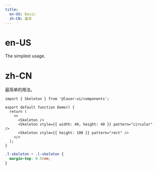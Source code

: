```yaml
---
title:
  en-US: Basic
  zh-CN: 基本
---
```


# en-US

The simplest usage.

# zh-CN

最简单的用法。

```tsx
import { Skeleton } from '@laser-ui/components';

export default function Demo() {
  return (
    <>
      <Skeleton />
      <Skeleton style={{ width: 40, height: 40 }} pattern="circular" />
      <Skeleton style={{ height: 100 }} pattern="rect" />
    </>
  );
}
```

```scss
.l-skeleton + .l-skeleton {
  margin-top: 0.5rem;
}
```
